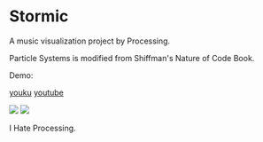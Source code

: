 Stormic
========

A music visualization project by Processing.

Particle Systems is modified from Shiffman's Nature of Code Book.

Demo: 

[youku](http://v.youku.com/v_show/id_XNzEyNTMzNjE2.html)
[youtube](http://youtu.be/cJ_yJjVNTRI)

![](https://houkanshan.github.io/stormic/daily/5.1.png)
![](https://houkanshan.github.io/stormic/daily/5.2.png)

I Hate Processing.
